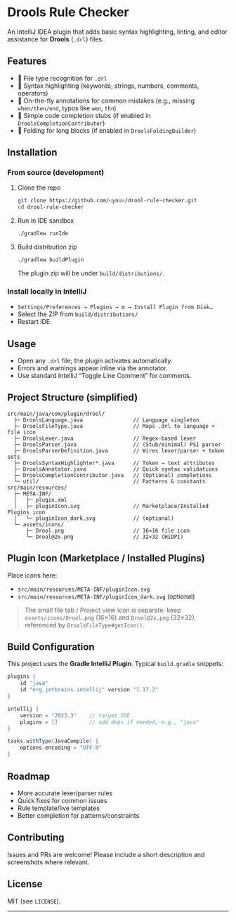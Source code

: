 # Drools Rule Checker

An IntelliJ IDEA plugin that adds basic syntax highlighting, linting, and editor assistance for **Drools** (`.drl`) files.

## Features

* 🔹 File type recognition for `.drl`
* 🔹 Syntax highlighting (keywords, strings, numbers, comments, operators)
* 🔹 On-the-fly annotations for common mistakes (e.g., missing `when/then/end`, typos like `wen`, `thn`)
* 🔹 Simple code completion stubs (if enabled in `DroolsCompletionContributor`)
* 🔹 Folding for long blocks (if enabled in `DroolsFoldingBuilder`)

## Installation

### From source (development)

1. Clone the repo

   ```bash
   git clone https://github.com/<you>/drool-rule-checker.git
   cd drool-rule-checker
   ```
2. Run in IDE sandbox

   ```bash
   ./gradlew runIde
   ```
3. Build distribution zip

   ```bash
   ./gradlew buildPlugin
   ```

   The plugin zip will be under `build/distributions/`.

### Install locally in IntelliJ

* `Settings/Preferences → Plugins → ⚙ → Install Plugin from Disk…`
* Select the ZIP from `build/distributions/`
* Restart IDE.

## Usage

* Open any `.drl` file; the plugin activates automatically.
* Errors and warnings appear inline via the annotator.
* Use standard IntelliJ “Toggle Line Comment” for comments.

## Project Structure (simplified)

```
src/main/java/com/plugin/drool/
  ├─ DroolsLanguage.java                // Language singleton
  ├─ DroolsFileType.java                // Maps .drl to language + file icon
  ├─ DroolsLexer.java                   // Regex-based lexer
  ├─ DroolsParser.java                  // (Stub/minimal) PSI parser
  ├─ DroolsParserDefinition.java        // Wires lexer/parser + token sets
  ├─ DroolsSyntaxHighlighter*.java      // Token → text attributes
  ├─ DroolsAnnotator.java               // Quick syntax validations
  ├─ DroolsCompletionContributor.java   // (Optional) completions
  └─ util/                              // Patterns & constants
src/main/resources/
  ├─ META-INF/
  │   ├─ plugin.xml
  │   ├─ pluginIcon.svg                 // Marketplace/Installed Plugins icon
  │   └─ pluginIcon_dark.svg            // (optional)
  └─ assets/icons/
      ├─ Drool.png                      // 16×16 file icon
      └─ Drool@2x.png                   // 32×32 (HiDPI)
```

## Plugin Icon (Marketplace / Installed Plugins)

Place icons here:

* `src/main/resources/META-INF/pluginIcon.svg`
* `src/main/resources/META-INF/pluginIcon_dark.svg` (optional)

> The small file tab / Project view icon is separate: keep `assets/icons/Drool.png` (16×16) and `Drool@2x.png` (32×32), referenced by `DroolsFileType#getIcon()`.

## Build Configuration

This project uses the **Gradle IntelliJ Plugin**. Typical `build.gradle` snippets:

```gradle
plugins {
    id "java"
    id "org.jetbrains.intellij" version "1.17.2"
}

intellij {
    version = "2023.3"    // target IDE
    plugins = []          // add deps if needed, e.g., "java"
}

tasks.withType(JavaCompile) {
    options.encoding = "UTF-8"
}
```

## Roadmap

* More accurate lexer/parser rules
* Quick fixes for common issues
* Rule template/live templates
* Better completion for patterns/constraints

## Contributing

Issues and PRs are welcome!
Please include a short description and screenshots where relevant.

## License

MIT (see `LICENSE`).

---
